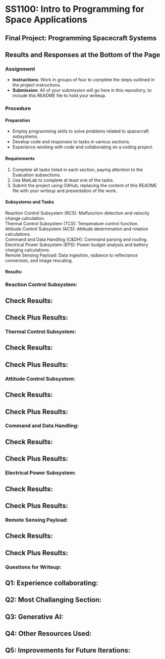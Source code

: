 # SS1100: Intro to Programming for Space Applications
## Final Project: Programming Spacecraft Systems
## Results and Responses at the Bottom of the Page

### Assignment
- **Instructions**: Work in groups of four to complete the steps outlined in the project instructions.
- **Submission**: All of your submission will go here in this repository, to include this README file to hold your writeup.

### Procedure
#### Preparation
- Employ programming skills to solve problems related to spacecraft subsystems.
- Develop code and responses to tasks in various sections.
- Experience working with code and collaborating on a coding project.

#### Requirements
1. Complete all tasks listed in each section, paying attention to the Evaluation subsections.
2. Use MatLab to complete at least one of the tasks.
3. Submit the project using GitHub, replacing the content of this README file with your writeup and presentation of the work.

#### Subsystems and Tasks
Reaction Control Subsystem (RCS): Malfunction detection and velocity change calculation.\
Thermal Control Subsystem (TCS): Temperature control function.\
Attitude Control Subsystem (ACS): Attitude determination and rotation calculations.\
Command and Data Handling (C&DH): Command parsing and routing.\
Electrical Power Subsystem (EPS): Power budget analysis and battery charging calculations.\
Remote Sensing Payload: Data ingestion, radiance to reflectance conversion, and image rescaling.


#### Results:
### Reaction Control Subsystem:
## Check Results:

## Check Plus Results:

### Thermal Control Subsystem:
## Check Results:

## Check Plus Results:

### Attitude Control Subsystem:
## Check Results:

## Check Plus Results:

### Command and Data Handling:
## Check Results:

## Check Plus Results:

### Electrical Power Subsystem:
## Check Results:

## Check Plus Results:

### Remote Sensing Payload:
## Check Results:

## Check Plus Results:

### Questions for Writeup:

## Q1: Experience collaborating:

## Q2: Most Challanging Section:

## Q3: Generative AI:

## Q4: Other Resources Used: 

## Q5: Improvements for Future Iterations:
